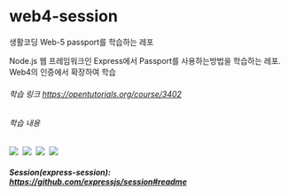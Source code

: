 # web4-session
생활코딩 Web-5 passport를 학습하는 레포


Node.js 웹 프레임워크인 Express에서 Passport를 사용하는방법을 학습하는 레포.
Web4의 인증에서 확장하여 학습

###### 학습 링크 https://opentutorials.org/course/3402


###### 학습 내용
<p>
    <img src="https://img.shields.io/badge/Node.js-339933?style=flat-square&logo=Node.js&logoColor=white"/>&nbsp
    <img src=https://img.shields.io/badge/Express-000000?style=flat-square&logo=Express&logoColor=white"/>&nbsp
    <img src="https://img.shields.io/badge/HTML5-E34F26?style=flat-square&logo=HTML5&logoColor=white"/>&nbsp 
    <img src="https://img.shields.io/badge/passport-000000?style=flat-square&logo=passport&logoColor=white"/>&nbsp 
</p>

##### Session(express-session): https://github.com/expressjs/session#readme

